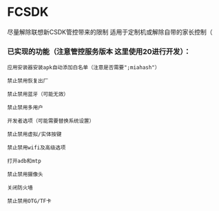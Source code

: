 # FCSDK

尽量解除联想新CSDK管控带来的限制 适用于定制机或解除自带的家长控制（

### 已实现的功能（注意管控服务版本 这里使用20进行开发）：

`应用安装器安装apk自动添加白名单（注意是否需要";miahash"）`

`禁止禁用恢复出厂`

`禁止禁用蓝牙（可能无效）`

`禁止禁用多用户`

`开发者选项（可能需要替换系统设置）`

`禁止禁用虚拟/实体按键`

`禁止禁用wifi及高级选项`

`打开adb和mtp`

`禁止禁用摄像头`

`关闭防火墙`

`禁止禁用OTG/TF卡`
